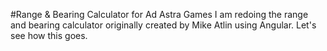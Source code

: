 #Range & Bearing Calculator for Ad Astra Games
I am redoing the range and bearing calculator originally created by Mike Atlin using Angular.
Let's see how this goes.